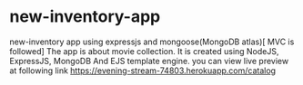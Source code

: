 # new-inventory-app

new-inventory app using expressjs and mongoose(MongoDB atlas)[ MVC is followed]
The app is about movie collection.
It is created using NodeJS, ExpressJS, MongoDB And EJS template engine.
you can view live preview at following link https://evening-stream-74803.herokuapp.com/catalog
